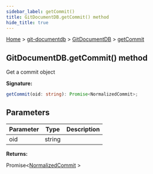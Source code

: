 ```yaml
---
sidebar_label: getCommit()
title: GitDocumentDB.getCommit() method
hide_title: true
---
```


[Home](./index.md) &gt; [git-documentdb](./git-documentdb.md) &gt; [GitDocumentDB](./git-documentdb.gitdocumentdb.md) &gt; [getCommit](./git-documentdb.gitdocumentdb.getcommit.md)

## GitDocumentDB.getCommit() method

Get a commit object

<b>Signature:</b>

```typescript
getCommit(oid: string): Promise<NormalizedCommit>;
```

## Parameters

|  Parameter | Type | Description |
|  --- | --- | --- |
|  oid | string |  |

<b>Returns:</b>

Promise&lt;[NormalizedCommit](./git-documentdb.normalizedcommit.md) &gt;

